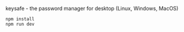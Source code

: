 keysafe - the password manager for desktop (Linux, Windows, MacOS) 

~~~~
npm install
npm run dev
~~~~
